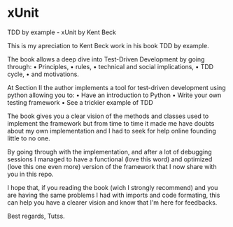 # xUnit
TDD by example - xUnit by Kent Beck

This is my apreciation to Kent Beck work in his book TDD by example.

The book allows a deep dive into Test-Driven Development by going through:
• Principles, 
• rules, 
• technical and social implications, 
• TDD cycle,
• and motivations.

At Section II the author implements a tool for test-driven development using python allowing you to:
• Have an introduction to Python
• Write your own testing framework
• See a trickier example of TDD

The book gives you a clear vision of the methods and classes used to implement the framework but 
from time to time it made me have doubts about my own implementation and I had to seek for help online
founding little to no one.

By going through with the implementation, and after a lot of debugging sessions I managed to have a
functional (love this word) and optimized (love this one even more) version of the framework that I now
share with you in this repo.

I hope that, if you reading the book (wich I strongly recommend) and you are having the same problems I had 
with imports and code formating, this can help you have a clearer vision and know that I'm here for feedbacks.

Best regards,
Tutss.
